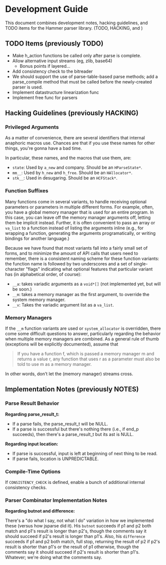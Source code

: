 # Development Guide

This document combines development notes, hacking guidelines, and TODO items for the Hammer parser library. (TODO, HACKING, and )

## TODO Items (previously TODO)

- Make h_action functions be called only after parse is complete.
- Allow alternative input streams (eg, zlib, base64)
  - Bonus points if layered...
- Add consistency check to the bitreader
- We should support the use of parse-table-based parse methods; add a parse_compile method that must be called before the newly-created parser is used.
- Implement datastructure linearization func
- Implement free func for parsers

## Hacking Guidelines (previously HACKING)

### Privileged Arguments

As a matter of convenience, there are several identifiers that internal anaphoric macros use. Chances are that if you use these names for other things, you're gonna have a bad time.

In particular, these names, and the macros that use them, are:

- `state`: Used by `a_new` and company. Should be an `HParseState*`.
- `mm__`: Used by `h_new` and `h_free`. Should be an `HAllocator*`.
- `stk__`: Used in desugaring. Should be an `HCFStack*`.

### Function Suffixes

Many functions come in several variants, to handle receiving optional parameters or parameters in multiple different forms. For example, often, you have a global memory manager that is used for an entire program. In this case, you can leave off the memory manager arguments off, letting them be implicit instead. Further, it is often convenient to pass an array or `va_list` to a function instead of listing the arguments inline (e.g., for wrapping a function, generating the arguments programatically, or writing bindings for another language.)

Because we have found that most variants fall into a fairly small set of forms, and to minimize the amount of API calls that users need to remember, there is a consistent naming scheme for these function variants: the function name is followed by two underscores and a set of single-character "flags" indicating what optional features that particular variant has (in alphabetical order, of course):

- `__a`: takes variadic arguments as a `void*[]` (not implemented yet, but will be soon.)
- `__m`: takes a memory manager as the first argument, to override the system memory manager.
- `__v`: Takes the variadic argument list as a `va_list`.

### Memory Managers

If the `__m` function variants are used or `system_allocator` is overridden, there come some difficult questions to answer, particularly regarding the behavior when multiple memory managers are combined. As a general rule of thumb (exceptions will be explicitly documented), assume that

> If you have a function f, which is passed a memory manager m and returns a value r, any function that uses r as a parameter must also be told to use m as a memory manager.

In other words, don't let the (memory manager) streams cross.

## Implementation Notes (previously NOTES)

### Parse Result Behavior

**Regarding parse_result_t:**
- If a parse fails, the parse_result_t will be NULL.
- If a parse is successful but there's nothing there (i.e., if end_p succeeds), then there's a parse_result_t but its ast is NULL.

**Regarding input location:**
- If parse is successful, input is left at beginning of next thing to be read.
- If parse fails, location is UNPREDICTABLE.

### Compile-Time Options

If `CONSISTENCY_CHECK` is defined, enable a bunch of additional internal consistency checks.

### Parser Combinator Implementation Notes

**Regarding butnot and difference:**

There's a "do what I say, not what I do" variation in how we implemented these (versus how jsparse did it). His `butnot` succeeds if p1 and p2 both match and p1's result is longer than p2's, though the comments say it should succeed if p2's result is longer than p1's. Also, his `difference` succeeds if p1 and p2 both match, full stop, returning the result of p2 if p2's result is shorter than p1's or the result of p1 otherwise, though the comments say it should succeed if p2's result is shorter than p1's. Whatever; we're doing what the comments say.
